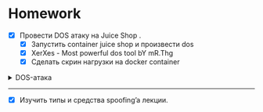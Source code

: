 # Homework

- [x] Провести DOS атаку на Juice Shop .
  - [x] Запустить container juice shop и произвести dos
  - [x] XerXes - Most powerful dos tool bY mR.Thg
  - [x] Сделать скрин нагрузки на docker container

<details>
<summary>DOS-атака</summary>

До DOS
![](img/state.jpg)

После DOS (см. CPU% )
![](img/dos.jpg)

</details>

---

- [x] Изучить типы и средства spoofing’a лекции.
